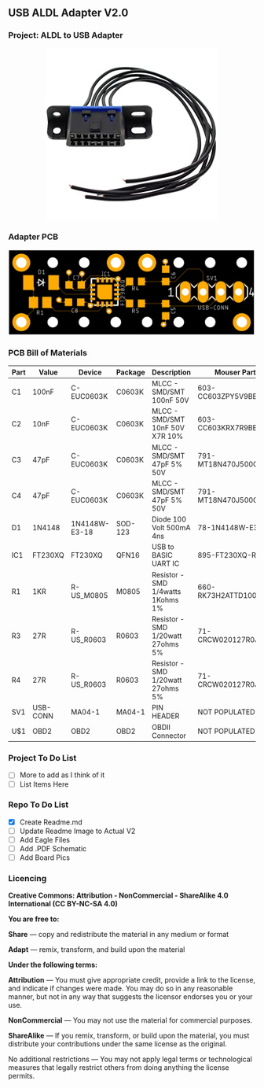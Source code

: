 ## USB ALDL Adapter V2.0 <img alt="" align="right" src="https://img.shields.io/badge/ECD-Eagle-informational?style=flat&logo=Autodesk&logoColor=white&color=0696D7" /> 

### **Project**: ALDL to USB Adapter <img alt="" align="right" src="https://img.shields.io/badge/Status-In%20Production-informational?style=flat&logoColor=white&color=41CD52" />


<!-- Repo Cover Image -->
<p align="center">
<img alt="" align="center" src="https://github.com/CrashOverrideProductions/GMUart-Bluetooth/blob/main/Images/DLC.jpg?raw=true" />
</p>

<!-- PCB Image -->

### Adapter PCB
<p align="center">
<img alt="" align="center" src="https://github.com/CrashOverrideProductions/ALDL-Adapter/blob/main/USB%20ALDL%20Adapter%20V2/GM-UART-V2-Top.png?raw=true" />
</p>


### PCB Bill of Materials
Part  |Value      |Device     	|Package          |Description                          	|Mouser Part 	     	|
------|-----------|-------------|-----------------|-----------------------------------------|-----------------------|
C1    |100nF      |C-EUC0603K 	|C0603K           |MLCC - SMD/SMT 100nF 50V               	|603-CC603ZPY5V9BB104   |   
C2    |10nF       |C-EUC0603K 	|C0603K           |MLCC - SMD/SMT 10nF 50V X7R 10%        	|603-CC603KRX7R9BB103   |   
C3    |47pF       |C-EUC0603K 	|C0603K           |MLCC - SMD/SMT 47pF 5% 50V             	|791-MT18N470J500CT     |   
C4    |47pF       |C-EUC0603K 	|C0603K           |MLCC - SMD/SMT 47pF 5% 50V             	|791-MT18N470J500CT     |   
D1    |1N4148     |1N4148W-E3-18|SOD-123	  	  |Diode 100 Volt 500mA 4ns					|78-1N4148W-E3-18       |                              
IC1   |FT230XQ    |FT230XQ    	|QFN16            |USB to BASIC UART IC                   	|895-FT230XQ-R          |                            
R1    |1KR        |R-US_M0805 	|M0805            |Resistor - SMD 1/4watts 1Kohms 1%      	|660-RK73H2ATTD1001F    |   
R3    |27R        |R-US_R0603 	|R0603            |Resistor - SMD 1/20watt 27ohms 5%      	|71-CRCW020127R0JNED    |   
R4    |27R        |R-US_R0603	|R0603            |Resistor - SMD 1/20watt 27ohms 5%      	|71-CRCW020127R0JNED    |   
SV1   |USB-CONN   |MA04-1     	|MA04-1           |PIN HEADER                             	|NOT POPULATED          |  
U$1   |OBD2       |OBD2       	|OBD2             |OBDII Connector                        	|NOT POPULATED		    |     




<!-- To Do List -->
### Project To Do List
- [ ] More to add as I think of it
- [ ] List Items Here

### Repo To Do List
- [x] Create Readme.md
- [ ] Update Readme Image to Actual V2
- [ ] Add Eagle Files
- [ ] Add .PDF Schematic
- [ ] Add Board Pics

<!-- Licencing Always at the Bottom -->
### Licencing <img alt="" align="right" src="https://img.shields.io/badge/Licence-CC--BY--NC--SA--4.0-informational?style=flat&logo=Creative%20Commons&logoColor=white&color=EF9421" />

**Creative Commons: Attribution - NonCommercial - ShareAlike 4.0 International (CC BY-NC-SA 4.0)**

**You are free to:**

**Share** — copy and redistribute the material in any medium or format

**Adapt** — remix, transform, and build upon the material


**Under the following terms:**

**Attribution** — You must give appropriate credit, provide a link to the license, and indicate if changes were made. You may do so in any reasonable manner, but not in any way that suggests the licensor endorses you or your use.

**NonCommercial** — You may not use the material for commercial purposes.

**ShareAlike** — If you remix, transform, or build upon the material, you must distribute your contributions under the same license as the original.

No additional restrictions — You may not apply legal terms or technological measures that legally restrict others from doing anything the license permits.

